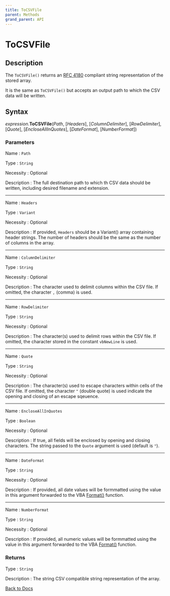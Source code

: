 ```yaml
---
title: ToCSVFile
parent: Methods
grand_parent: API
---
```


# ToCSVFile

## Description

The `ToCSVFile()` returns an [RFC 4180](https://tools.ietf.org/html/rfc4180#section-2) compliant string representation of the stored array.

It is the same as `ToCSVFile()` but accepts an output path to which the CSV data will be written.


## Syntax

*expression*.**ToCSVFile**(*Path*, [*Headers*], [*ColumnDelimiter*], [*RowDelimiter*], [*Quote*], [*EncloseAllInQuotes*], [*DateFormat*], [*NumberFormat*])

### Parameters

Name
: `Path`

Type
: `String`

Necessity
: Optional

Description
: The full destination path to which th CSV data should be written, including desired filename and extension.

---

Name
: `Headers`

Type
: `Variant`

Necessity
: Optional

Description
: If provided, `Headers` should be a Variant() array containing header strings. The number of headers should be the same as the number of columns in the array.

---

Name
: `ColumnDelimiter`

Type
: `String`

Necessity
: Optional

Description
: The character used to delimit columns within the CSV file. If omitted, the character `,` (comma) is used.

---

Name
: `RowDelimiter`

Type
: `String`

Necessity
: Optional

Description
: The character(s) used to delimit rows within the CSV file. If omitted, the character stored in the constant `vbNewLine` is used.

---

Name
: `Quote`

Type
: `String`

Necessity
: Optional

Description
: The character(s) used to escape characters within cells of the CSV file. If omitted, the character `"` (double quote) is used indicate the opening and closing of an escape sqeuence.

---

Name
: `EncloseAllInQuotes`

Type
: `Boolean`

Necessity
: Optional

Description
: If true, all fields will be enclosed by opening and closing characters. The string passed to the `Quote` argument is used (default is `"`).

---

Name
: `DateFormat`

Type
: `String`

Necessity
: Optional

Description
: If provided, all date values will be formmatted using the value in this argument forwarded to the VBA [Format()](https://docs.microsoft.com/en-us/office/vba/language/reference/user-interface-help/format-function-visual-basic-for-applications) function.

---

Name
: `NumberFormat`

Type
: `String`

Necessity
: Optional

Description
: If provided, all numeric values will be formmatted using the value in this argument forwarded to the VBA [Format()](https://docs.microsoft.com/en-us/office/vba/language/reference/user-interface-help/format-function-visual-basic-for-applications) function.




### Returns

Type
: `String`

Description
: The string CSV compatible string representation of the array.



[Back to Docs](https://senipah.github.io/VBA-Better-Array/)





